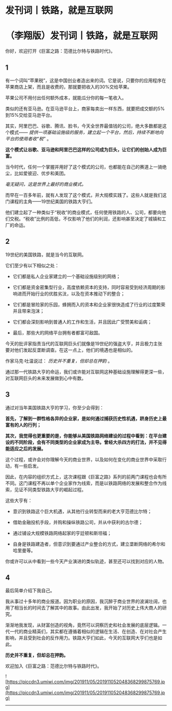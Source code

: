 # 发刊词丨铁路，就是互联网

# （李翔版）发刊词丨铁路，就是互联网

你好，欢迎打开《巨富之路：范德比尔特与铁路时代》。

## 1

有一个词叫“苹果税”，这是中国创业者造出来的词。它是说，只要你的应用程序在苹果商店上架，而且是收费的，那就要把收入的30%交给苹果。

苹果公司不用付出任何额外成本，就能瓜分你的每一笔收入。

类似的还有亚马逊。在亚马逊平台上，商家每卖出一样东西，就要把成交额的5%到15%交给亚马逊平台。

其实，阿里巴巴、谷歌、腾讯、脸书，今天全世界最值钱的公司，绝大多数都是这个模式—— *提供一项基础设施级的服务，建立起一个平台，然后，持续不断地向平台的使用者收“税”* 。

 **这个模式让谷歌、亚马逊和阿里巴巴这样的公司成为巨头，让它们的创始人成为巨富。**

当今时代，任何一个掌握并用好了这个模式的公司，也都能在自己的赛道上一骑绝尘，比如爱彼迎、优步和美团。

 *毫无疑问，这是世界上最好的商业模式。*

而早在一百多年前，就有人发现了这个模式，并大规模实践了。这些人就是我们这门课程的主角——19世纪美国的铁路大亨们。

他们建立起了一种类似于“税收”的商业模式，任何使用铁路的人、公司，都要向他们交税。“税收”比例的高低，不仅影响了他们的利润，还影响甚至决定了城镇和工厂的命运。

## 2

19世纪的美国铁路，就是当今的互联网。

它们至少有以下相似之处：

* 它们都是私人企业家建立的一个基础设施级别的网络；

* 它们都是资金密集型行业，高度依赖资本的支持，同时容易受到经济周期的影响进而开始行业的优胜劣汰，以及在资本推动下的整合；

* 它们都是冒险家的乐园，蜂拥而入的资本和企业家很快造成了行业的过度繁荣并且带来泡沫；

* 它们都会深刻影响到普通人的工作和生活，并且因此广受赞美和诟病；

* 最后，那些大的网络平台拥有者都富可敌国。

今天的批评家指责当代的互联网巨头们就像是19世纪的强盗大亨，并且极力主张要对他们发起反垄断调查。在这一点上，他们的境遇也是相似的。

作家马克·吐温说过： *历史并不重复，但却总在押韵* 。

通过那一代铁路大亨的命运，我们或许能对互联网这种基础设施理解得更深一些，对互联网巨头的未来发展做到心中有数。

## 3

通过对当年美国铁路大亨的学习，你至少会得到：

 **首先，了解到一群性格各异的企业家，是如何通过捕获历史性机遇，跻身历史上最富有的人的行列；**

 **其次，我觉得也更重要的是，你能够从美国铁路网络建设的过程中看到：在平台建设的不同阶段，会有不同类型的企业家成为主导。曾经大杀四方的打法，并不见得能适应之后的发展。**

这个过程，或许会对你理解今天的商业世界，以及如何在变化的商业世界中采取行动，有一些启发。

因此，在内容的组织方式上，这次课程跟《巨富之路》系列的前两门课程也会有所不同。这门课程不再以单个企业家作为线索，而是以铁路网络的发展和整合作为线索，见证不同类型铁路大亨的崛起过程。

这些大亨有：

* 意识到铁路这个巨大机遇，从其他行业转型而来的老大亨范德比尔特；

* 借助金融投机手段，并购和操纵铁路公司，并从中获利的古尔德；

* 通过铺设大规模铁路网络起家的亨廷顿和斯坦福；

* 自身是铁路建造者，但意识到要通过产业整合的方式，建立垄断网络的希尔和哈里曼等。

你或许可以从中看到一些今天产业演进的类似轨迹，甚至还可以找到对应的人物。

## 4

最后简单介绍下我自己。

我从事过十多年的商业报道。因为职业的原因，我沉醉于商业世界的波澜壮阔，也用了相当长的时间去了解其中的故事。由此出发，我开始了对历史上伟大商人的研究。

渐渐地我发现，从财富创造的视角，竟然可以洞察历史和社会发展的底层逻辑。一代一代的商业精英们，其实都在遵循着相似的逻辑在生活、在创造、在对社会产生影响，并且受到社会的反作用力。铁路大亨们如此，今天的互联网大亨们也是如此。

 **历史并不重复，但却总在押韵。**

欢迎加入《巨富之路：范德比尔特与铁路时代》。

![https://piccdn3.umiwi.com/img/201911/05/201911052048368299875769.jpg](https://piccdn3.umiwi.com/img/201911/05/201911052048368299875769.jpg)

---
